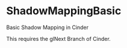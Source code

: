 ShadowMappingBasic
==================

Basic Shadow Mapping in Cinder

This requires the glNext Branch of Cinder.
